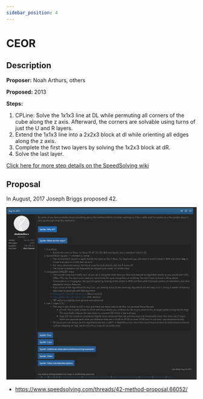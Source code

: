 ```yaml
---
sidebar_position: 4
---
```


# CEOR

## Description

**Proposer:** Noah Arthurs, others

**Proposed:** 2013

**Steps:**

1. CPLine: Solve the 1x1x3 line at DL while permuting all corners of the cube along the z axis. Afterward, the corners are solvable using turns of just the U and R layers.
2. Extend the 1x1x3 line into a 2x2x3 block at dl while orienting all edges along the z axis.
3. Complete the first two layers by solving the 1x2x3 block at dR.
4. Solve the last layer.

[Click here for more step details on the SpeedSolving wiki](https://www.speedsolving.com/wiki/index.php/CEOR)

## Proposal

In August, 2017 Joseph Briggs proposed 42.

![Proposal 1](img/42/Proposal.png)

- https://www.speedsolving.com/threads/42-method-proposal.66052/